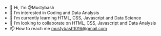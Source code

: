 - 👋 Hi, I’m @Mustybash
- 👀 I’m interested in Coding and Data Analysis 
- 🌱 I’m currently learning HTML, CSS, Javascript and Data Science 
- 💞️ I’m looking to collaborate on HTML, CSS, Javascript and Data Analysis 
- 📫 How to reach me mustybash1016@gmail.com 

<!---
Mustybash/Mustybash is a ✨ special ✨ repository because its `README.md` (this file) appears on your GitHub profile.
You can click the Preview link to take a look at your changes.
--->
